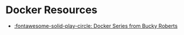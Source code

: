 Docker Resources
===

- [:fontawesome-solid-play-circle: Docker Series from Bucky
    Roberts](https://www.youtube.com/playlist?list=PL6gx4Cwl9DGBkvpSIgwchk0glHLz7CQ-7)
